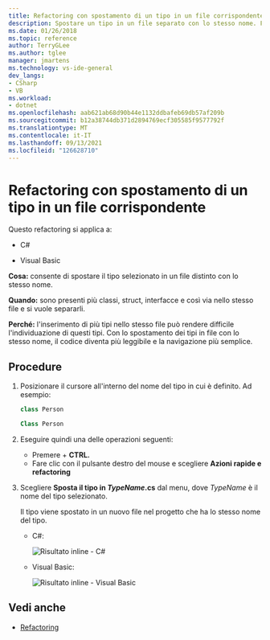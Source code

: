 ```yaml
---
title: Refactoring con spostamento di un tipo in un file corrispondente
description: Spostare un tipo in un file separato con lo stesso nome. Fare clic con il pulsante destro del mouse sul tipo, scegliere Azioni rapide e refactoring e quindi Sposta il tipo in <TypeName>.cs.
ms.date: 01/26/2018
ms.topic: reference
author: TerryGLee
ms.author: tglee
manager: jmartens
ms.technology: vs-ide-general
dev_langs:
- CSharp
- VB
ms.workload:
- dotnet
ms.openlocfilehash: aab621ab68d90b44e1132ddbafeb69db57af209b
ms.sourcegitcommit: b12a38744db371d2894769ecf305585f9577792f
ms.translationtype: MT
ms.contentlocale: it-IT
ms.lasthandoff: 09/13/2021
ms.locfileid: "126628710"
---
```

# <a name="move-a-type-to-a-matching-file-refactoring"></a>Refactoring con spostamento di un tipo in un file corrispondente

Questo refactoring si applica a:

- C#

- Visual Basic

**Cosa:** consente di spostare il tipo selezionato in un file distinto con lo stesso nome.

**Quando:** sono presenti più classi, struct, interfacce e così via nello stesso file e si vuole separarli.

**Perché:** l'inserimento di più tipi nello stesso file può rendere difficile l'individuazione di questi tipi. Con lo spostamento dei tipi in file con lo stesso nome, il codice diventa più leggibile e la navigazione più semplice.

## <a name="how-to"></a>Procedure

1. Posizionare il cursore all'interno del nome del tipo in cui è definito. Ad esempio:

   ```csharp
   class Person
   ```

   ```vb
   Class Person
   ```

2. Eseguire quindi una delle operazioni seguenti:

   - Premere  + **CTRL.**
   - Fare clic con il pulsante destro del mouse e scegliere **Azioni rapide e refactoring**

1. Scegliere **Sposta il tipo in *TypeName*.cs** dal menu, dove *TypeName* è il nome del tipo selezionato.

   Il tipo viene spostato in un nuovo file nel progetto che ha lo stesso nome del tipo.

   - C#:

      ![Risultato inline - C#](media/movetype-result-cs.png)

   - Visual Basic:

      ![Risultato inline - Visual Basic](media/movetype-result-vb.png)

## <a name="see-also"></a>Vedi anche

- [Refactoring](../refactoring-in-visual-studio.md)
